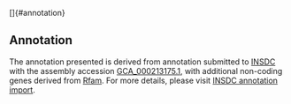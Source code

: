 []{#annotation}

Annotation
----------

The annotation presented is derived from annotation submitted to
[INSDC](http://www.insdc.org) with the assembly accession
[GCA\_000213175.1](http://www.ebi.ac.uk/ena/data/view/GCA_000213175.1),
with additional non-coding genes derived from
[Rfam](http://rfam.xfam.org/). For more details, please visit [INSDC
annotation
import](http://ensemblgenomes.org/info/data/insdc_annotation).
